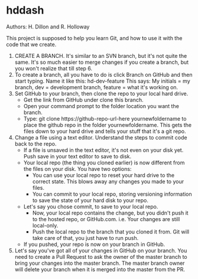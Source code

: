 # hddash

Authors: H. Dillon and R. Holloway

This project is supposed to help you learn Git, and how to use it with the code that we create.

1. CREATE A BRANCH. It's similar to an SVN branch, but it's not quite the same. It's so much easier to merge changes if you create a branch, but you won't realize that till step 6.
2. To create a branch, all you have to do is click Branch on GitHub and then start typing. Name it like this:
    hd-dev-feature
        This says: My initials = my branch, dev = development branch, feature = what it's working on.
3. Set GitHub to your branch, then clone the repo to your local hard drive.
    - Get the link from GitHub under clone this branch.
    - Open your command prompt to the folder location you want the branch.
    - Type: git clone https://github-repo-url-here yournewfoldername to place the github repo in the folder yournewfoldername.
    This gets the files down to your hard drive and tells your stuff that it's a git repo.
4. Change a file using a text editor. Understand the steps to commit code back to the repo.
    - If a file is unsaved in the text editor, it's not even on your disk yet. Push save in your text editor to save to disk.
    - Your local repo (the thing you cloned earlier) is now different from the files on your disk. You have two options:
        - You can use your local repo to reset your hard drive to the correct state. This blows away any changes you made to your files.
        - You can commit to your local repo, storing versioning information to save the state of your hard disk to your repo.
    - Let's say you chose commit, to save to your local repo.
        - Now, your local repo contains the change, but you didn't push it to the hosted repo, or GitHub.com. i.e. Your changes are still local-only.
        - Push the local repo to the branch that you cloned it from. Git will take care of that, you just have to run push.
    - If you pushed, your repo is now on your branch in GitHub.
5. Let's say you've got all of your changes in GitHub on your branch. You need to create a Pull Request to ask the owner of the master branch to bring 
    your changes into the master branch. The master branch owner will delete your branch when it is merged into the master from the PR.